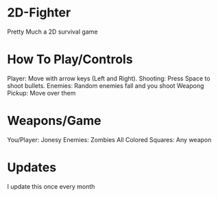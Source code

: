 # 2D-Fighter
Pretty Much a 2D survival game
# How To Play/Controls
Player: Move with arrow keys (Left and Right).
Shooting: Press Space to shoot bullets.
Enemies: Random enemies fall and you shoot
Weapong Pickup: Move over them
# Weapons/Game
You/Player: Jonesy
Enemies: Zombies
All Colored Squares: Any weapon
# Updates
I update this once every month
